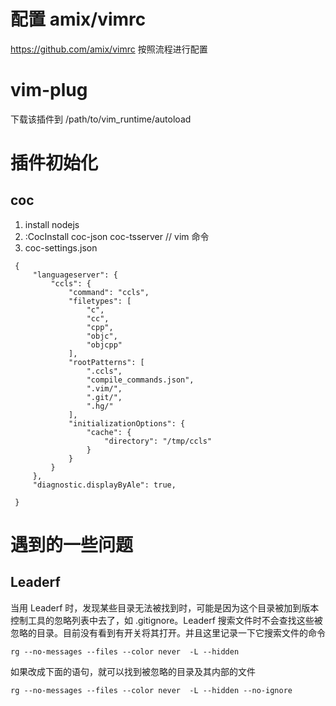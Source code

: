 # 配置 amix/vimrc
https://github.com/amix/vimrc
按照流程进行配置

# vim-plug
下载该插件到 /path/to/vim_runtime/autoload

# 插件初始化
## coc
1. install nodejs
2. :CocInstall coc-json coc-tsserver // vim 命令
3. coc-settings.json
```
 {
     "languageserver": {
         "ccls": {
             "command": "ccls",
             "filetypes": [
                 "c",
                 "cc",
                 "cpp",
                 "objc",
                 "objcpp"
             ],
             "rootPatterns": [
                 ".ccls",
                 "compile_commands.json",
                 ".vim/",
                 ".git/",
                 ".hg/"
             ],
             "initializationOptions": {
                 "cache": {
                     "directory": "/tmp/ccls"
                 }
             }
         }
     },
     "diagnostic.displayByAle": true,
 
 }
```

# 遇到的一些问题
## Leaderf
当用 Leaderf 时，发现某些目录无法被找到时，可能是因为这个目录被加到版本控制工具的忽略列表中去了，如 .gitignore。Leaderf 搜索文件时不会查找这些被忽略的目录。目前没有看到有开关将其打开。并且这里记录一下它搜索文件的命令

```
rg --no-messages --files --color never  -L --hidden

```

如果改成下面的语句，就可以找到被忽略的目录及其内部的文件

```
rg --no-messages --files --color never  -L --hidden --no-ignore
```
